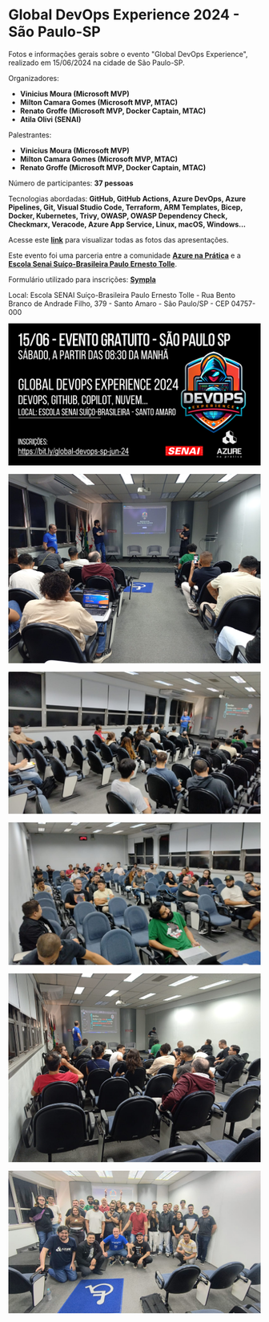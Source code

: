 # Global DevOps Experience 2024 - São Paulo-SP
Fotos e informações gerais sobre o evento "Global DevOps Experience", realizado em 15/06/2024 na cidade de São Paulo-SP.

Organizadores:
- **Vinicius Moura (Microsoft MVP)**
- **Milton Camara Gomes (Microsoft MVP, MTAC)**
- **Renato Groffe (Microsoft MVP, Docker Captain, MTAC)**
- **Atila Olivi (SENAI)**

Palestrantes:
- **Vinicius Moura (Microsoft MVP)**
- **Milton Camara Gomes (Microsoft MVP, MTAC)**
- **Renato Groffe (Microsoft MVP, Docker Captain, MTAC)**

Número de participantes: **37 pessoas**

Tecnologias abordadas: **GitHub, GitHub Actions, Azure DevOps, Azure Pipelines, Git, Visual Studio Code, Terraform, ARM Templates, Bicep, Docker, Kubernetes, Trivy, OWASP, OWASP Dependency Check, Checkmarx, Veracode, Azure App Service, Linux, macOS, Windows...**

Acesse este [**link**](/img/) para visualizar todas as fotos das apresentações.

Este evento foi uma parceria entre a comunidade [**Azure na Prática**](https://www.youtube.com/azurenapratica) e a [**Escola Senai Suíço-Brasileira Paulo Ernesto Tolle**](https://suicobrasileira.sp.senai.br/).

Formulário utilizado para inscrições: [**Sympla**](https://www.sympla.com.br/evento/global-devops-experience-2024-devops-github-copilot-nuvem-gratuito-e-presencial-sao-paulo-sp/2506336)

Local: Escola SENAI Suíço-Brasileira Paulo Ernesto Tolle - Rua Bento Branco de Andrade Filho, 379 - Santo Amaro - São Paulo/SP - CEP 04757-000

![Banner do evento](img/banner.png)

![Vinicius, Milton e Renato palestrando](img/global-devops-01.jpg)

![Público 1](img/global-devops-11.jpg)

![Público 2](img/global-devops-12.jpg)

![Público 3](img/global-devops-04.jpg)

![Final](img/global-devops-30.jpg)